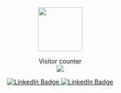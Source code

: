 <div id="header" align="center">
  <img src="https://media.giphy.com/media/v1.Y2lkPTc5MGI3NjExYXlzODM0bGcxNDFubzJlMm1kMTQxN3h2ZXlhNmgxdGNidGVyem01eSZlcD12MV9pbnRlcm5hbF9naWZfYnlfaWQmY3Q9cw/jdPMeyv9rn0hZHh8n9/giphy.gif" width="100"/>
</div>

<p align="center"> 
  Visitor counter<br>
  <img src="https://profile-counter.glitch.me/gmn26/count.svg" />
</p>

<div id="badges" align="center">
  <a href="https://www.linkedin.com/in/ghazy-muhari-novrial/">
    <img src="https://img.shields.io/badge/LinkedIn-blue?style=for-the-badge&logo=linkedin&logoColor=white" alt="LinkedIn Badge"/>
  </a>
  <a href="https://www.instagram.com/gmnovrial/">
    <img src="https://img.shields.io/badge/Instagram-E4405F?style=for-the-badge&logo=instagram&logoColor=white" alt="LinkedIn Badge"/>
  </a>
<!--   <img src="https://wakatime.com/badge/github/gmn26/Profile-Readme-WakaTime.svg" alt="Time Tracked"> -->
</div>

<!-- <img src="https://github.com/gmn26/gmn26/blob/main/images/stat.svg" alt="gmn26 WakaTime Activity"/> -->

<!-- ### Hi there 👋 -->

<!--
**gmn26/gmn26** is a ✨ _special_ ✨ repository because its `README.md` (this file) appears on your GitHub profile.

Here are some ideas to get you started:

- 🔭 I’m currently working on ...
- 🌱 I’m currently learning ...
- 👯 I’m looking to collaborate on ...
- 🤔 I’m looking for help with ...
- 💬 Ask me about ...
- 📫 How to reach me: ...
- 😄 Pronouns: ...
- ⚡ Fun fact: ...
-->
